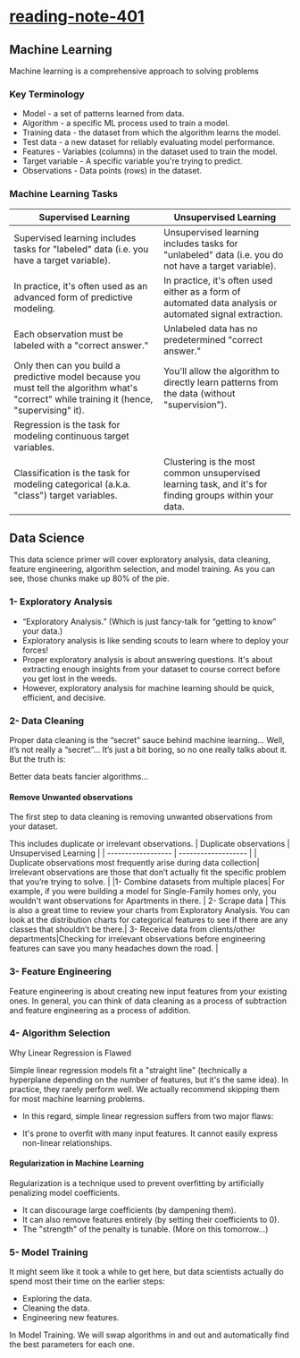 # [reading-note-401](https://mohammadsilwadi.github.io/reading-note-401/)
## Machine Learning
Machine learning is a comprehensive approach to solving problems
### Key Terminology
+ Model - a set of patterns learned from data.
+ Algorithm - a specific ML process used to train a model.
+ Training data - the dataset from which the algorithm learns the model.
+ Test data - a new dataset for reliably evaluating model performance.
+ Features - Variables (columns) in the dataset used to train the model.
+ Target variable - A specific variable you're trying to predict.
+ Observations - Data points (rows) in the dataset.
### Machine Learning Tasks
| Supervised Learning | Unsupervised Learning |
| ---------------    | ----------------- |
| Supervised learning includes tasks for "labeled" data (i.e. you have a target variable).|	Unsupervised learning includes tasks for "unlabeled" data (i.e. you do not have a target variable). |
| In practice, it's often used as an advanced form of predictive modeling. | In practice, it's often used either as a form of automated data analysis or automated signal extraction. |
| Each observation must be labeled with a "correct answer."|Unlabeled data has no predetermined "correct answer."|
| Only then can you build a predictive model because you must tell the algorithm what's "correct" while training it (hence, "supervising" it).	 |	You'll allow the algorithm to directly learn patterns from the data (without "supervision").  |
|Regression is the task for modeling continuous target variables.
Classification is the task for modeling categorical (a.k.a. "class") target variables. | Clustering is the most common unsupervised learning task, and it's for finding groups within your data.|
##  Data Science 
This data science primer will cover exploratory analysis, data cleaning, feature engineering, algorithm selection, and model training. As you can see, those chunks make up 80% of the pie.

### 1- Exploratory Analysis
+ “Exploratory Analysis.” (Which is just fancy-talk for “getting to know” your data.)
+ Exploratory analysis is like sending scouts to learn where to deploy your forces!
+ Proper exploratory analysis is about answering questions. It's about extracting enough insights from your dataset to course correct before you get lost in the weeds.
+ However, exploratory analysis for machine learning should be quick, efficient, and decisive.
### 2- Data Cleaning
Proper data cleaning is the “secret” sauce behind machine learning… Well, it’s not really a “secret”… It’s just a bit boring, so no one really talks about it. But the truth is:

Better data beats fancier algorithms…
#### Remove Unwanted observations
The first step to data cleaning is removing unwanted observations from your dataset.

This includes duplicate or irrelevant observations.
| Duplicate observations | Unsupervised Learning |
| ------------------    | ------------------- |
| Duplicate observations most frequently arise during data collection|	Irrelevant observations are those that don’t actually fit the specific problem that you’re trying to solve. |
|1-  Combine datasets from multiple places| For example, if you were building a model for Single-Family homes only, you wouldn't want observations for Apartments in there. |
2- Scrape data | This is also a great time to review your charts from Exploratory Analysis. You can look at the distribution charts for categorical features to see if there are any classes that shouldn’t be there.|
3- Receive data from clients/other departments|Checking for irrelevant observations before engineering features can save you many headaches down the road. |
### 3- Feature Engineering


Feature engineering is about creating new input features from your existing ones.
In general, you can think of data cleaning as a process of subtraction and feature engineering as a process of addition.

### 4- Algorithm Selection
Why Linear Regression is Flawed

Simple linear regression models fit a "straight line" (technically a hyperplane depending on the number of features, but it's the same idea). In practice, they rarely perform well. We actually recommend skipping them for most machine learning problems.
+ In this regard, simple linear regression suffers from two major flaws:

+ It's prone to overfit with many input features.
It cannot easily express non-linear relationships.
#### Regularization in Machine Learning
Regularization is a technique used to prevent overfitting by artificially penalizing model coefficients.

+ It can discourage large coefficients (by dampening them).
+ It can also remove features entirely (by setting their coefficients to 0).
+ The "strength" of the penalty is tunable. (More on this tomorrow...)
### 5- Model Training
It might seem like it took a while to get here, but data scientists actually do spend most their time on the earlier steps:

+ Exploring the data.
+ Cleaning the data.
+ Engineering new features.

In  Model Training. We will swap algorithms in and out and automatically find the best parameters for each one.